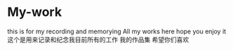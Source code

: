# My-work
this is for my recording and memorying
All my works here
hope you enjoy it
这个是用来记录和纪念我目前所有的工作
我的作品集
希望你们喜欢
